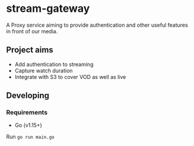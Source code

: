 # stream-gateway

A Proxy service aiming to provide authentication and other useful features in front of our media.

## Project aims

- Add authentication to streaming
- Capture watch duration
- Integrate with S3 to cover VOD as well as live

## Developing

### Requirements

- Go (v1.15+)

Run `go run main.go`